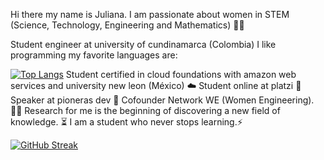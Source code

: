 Hi there my name is Juliana. I am passionate about women in STEM (Science, Technology, Engineering and Mathematics) 👩‍💻 

Student engineer at university of cundinamarca (Colombia) I like programming my favorite languages are:

[![Top Langs](https://github-readme-stats.vercel.app/api/top-langs/?username=jlianacastillo&layout=compact)](https://github.com/jlianacastillo/github-readme-stats)
Student certified in cloud foundations with amazon web services and university new leon (México) ☁️
Student online at platzi 💚 Speaker at pioneras dev 🧡
Cofounder Network WE (Women Engineering). 🙋‍♀️ Research for me is the beginning of discovering a new field of knowledge. ⏳ I am a student who never stops learning.⚡

[![GitHub Streak](https://github-readme-streak-stats.herokuapp.com?user=jlianacastillo&theme=github-light&date_format=j%20M%5B%20Y%5D)](https://git.io/streak-stats)




